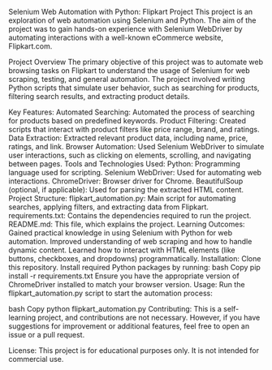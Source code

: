 Selenium Web Automation with Python: Flipkart Project
This project is an exploration of web automation using Selenium and Python. The aim of the project was to gain hands-on experience with Selenium WebDriver by automating interactions with a well-known eCommerce website, Flipkart.com.

Project Overview
The primary objective of this project was to automate web browsing tasks on Flipkart to understand the usage of Selenium for web scraping, testing, and general automation. The project involved writing Python scripts that simulate user behavior, such as searching for products, filtering search results, and extracting product details.

Key Features:
Automated Searching: Automated the process of searching for products based on predefined keywords.
Product Filtering: Created scripts that interact with product filters like price range, brand, and ratings.
Data Extraction: Extracted relevant product data, including name, price, ratings, and link.
Browser Automation: Used Selenium WebDriver to simulate user interactions, such as clicking on elements, scrolling, and navigating between pages.
Tools and Technologies Used:
Python: Programming language used for scripting.
Selenium WebDriver: Used for automating web interactions.
ChromeDriver: Browser driver for Chrome.
BeautifulSoup (optional, if applicable): Used for parsing the extracted HTML content.
Project Structure:
flipkart_automation.py: Main script for automating searches, applying filters, and extracting data from Flipkart.
requirements.txt: Contains the dependencies required to run the project.
README.md: This file, which explains the project.
Learning Outcomes:
Gained practical knowledge in using Selenium with Python for web automation.
Improved understanding of web scraping and how to handle dynamic content.
Learned how to interact with HTML elements (like buttons, checkboxes, and dropdowns) programmatically.
Installation:
Clone this repository.
Install required Python packages by running:
bash
Copy
pip install -r requirements.txt
Ensure you have the appropriate version of ChromeDriver installed to match your browser version.
Usage:
Run the flipkart_automation.py script to start the automation process:

bash
Copy
python flipkart_automation.py
Contributing:
This is a self-learning project, and contributions are not necessary. However, if you have suggestions for improvement or additional features, feel free to open an issue or a pull request.

License:
This project is for educational purposes only. It is not intended for commercial use.
